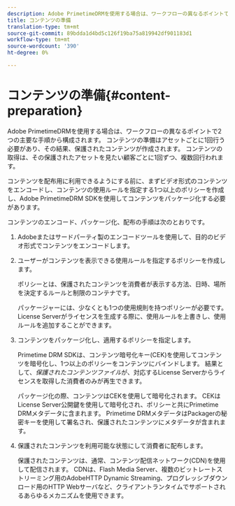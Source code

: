 ```yaml
---
description: Adobe PrimetimeDRMを使用する場合は、ワークフローの異なるポイントで2つの主要な手順から構成されます。 コンテンツの準備はアセットごとに1回行う必要があり、その結果、保護されたコンテンツが作成されます。 コンテンツの取得は、その保護されたアセットを見たい顧客ごとに1回ずつ、複数回行われます。
title: コンテンツの準備
translation-type: tm+mt
source-git-commit: 89bdda1d4bd5c126f19ba75a819942df901183d1
workflow-type: tm+mt
source-wordcount: '390'
ht-degree: 0%

---
```



# コンテンツの準備{#content-preparation}

Adobe PrimetimeDRMを使用する場合は、ワークフローの異なるポイントで2つの主要な手順から構成されます。 コンテンツの準備はアセットごとに1回行う必要があり、その結果、保護されたコンテンツが作成されます。 コンテンツの取得は、その保護されたアセットを見たい顧客ごとに1回ずつ、複数回行われます。

コンテンツを配布用に利用できるようにする前に、まずビデオ形式のコンテンツをエンコードし、コンテンツの使用ルールを指定する1つ以上のポリシーを作成し、Adobe PrimetimeDRM SDKを使用してコンテンツをパッケージ化する必要があります。

コンテンツのエンコード、パッケージ化、配布の手順は次のとおりです。

1. Adobeまたはサードパーティ製のエンコードツールを使用して、目的のビデオ形式でコンテンツをエンコードします。
1. ユーザーがコンテンツを表示できる使用ルールを指定するポリシーを作成します。

   ポリシーとは、保護されたコンテンツを消費者が表示する方法、日時、場所を決定するルールと制限のコンテナです。

   パッケージャーには、少なくとも1つの使用規則を持つポリシーが必要です。 License Serverがライセンスを生成する際に、使用ルールを上書きし、使用ルールを追加することができます。

1. コンテンツをパッケージ化し、適用するポリシーを指定します。

   Primetime DRM SDKは、コンテンツ暗号化キー(CEK)を使用してコンテンツを暗号化し、1つ以上のポリシーをコンテンツにバインドします。 結果として、*保護されたコンテンツファイル*が、対応するLicense Serverからライセンスを取得した消費者のみが再生できます。

   パッケージ化の際、コンテンツはCEKを使用して暗号化されます。 CEKはLicense Server公開鍵を使用して暗号化され、ポリシーと共にPrimetime DRMメタデータに含まれます。 Primetime DRMメタデータはPackagerの秘密キーを使用して署名され、保護されたコンテンツにメタデータが含まれます。

1. 保護されたコンテンツを利用可能な状態にして消費者に配布します。

   保護されたコンテンツは、通常、コンテンツ配信ネットワーク(CDN)を使用して配信されます。 CDNは、Flash Media Server、複数のビットレートストリーミング用のAdobeHTTP Dynamic Streaming、プログレッシブダウンロード用のHTTP Webサーバなど、クライアントランタイムでサポートされるあらゆるメカニズムを使用できます。

